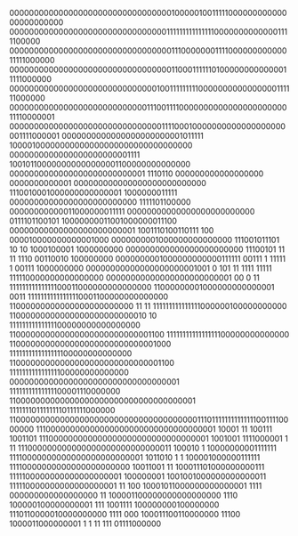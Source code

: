 0000000000000000000000000000000001000001001111100000000000000000000000
0000000000000000000000000000000011111111111111100000000000001111100000
0000000000000000000000000000000001110000000111100000000000011111000000
0000000000000000000000000000000001100011111101000000000000011111000000
0000000000000000000000000000001001111111110000000000000000111111000000
0000000000000000000000000000111001111000000000000000000000011110000001
0000000000000000000000000000000111100010000000000000000000001111000001
0000000000000000000000001011111 10000100000000000000000000000000000000
0000000000000000000000001111   100101100000000000000001100000000000000
0000000000000000000000000001 1110110 000000000000000000  0000000000001
000000000000000000000000000    1110010001000000000000001 1000000011111
00000000000000000000000000   1111101100000  00000000000011000000011111
00000000000000000000000000   0111101100101  10000000011001000000011100
00000000000000000000000001  1001110100110111 100 000010000000000001000
0000000001000000000000000 111001011101 10     10 1000100001 1000000000
000000000000000000000000  11100101 11  11   1110  00110010   100000000
0000000001000000000000111111 00111 1        11111 1   00111 1000000000
00000000000000000000001001 0 101 11 1111   11111 111110000000000000000
00000000000000000000000001 00 0 11 11111111111111100011000000000000000
11000000001000000000000001 0011    11111111111111110001100000000000000
11000000000000000000000000 11 11     111111111111111000000100000000000
11000000000000000000000000010 10      11111111111111100000000000000000
110000000000000000000000000001100      1111111111111111100000000000000
1100000000000000000000000000001000     1111111111111111100000000000000
11000000000000000000000000000001100     111111111111111100000000000000
  00000000000000000000000000000000001    11111111111111100001110000000
110000000000000000000000000000000000001  11111110111111110111111000000
1100000000000000000000000000000000000001110111111111111110011110000000
11100000000000000000000000000000000001 10001         11 100111 1001101
111000000000000000000000000000000001 1001001        1111000001  1  11 
111000000000000000000000000000011   100010         1 10000000001111111
11110000000000000000000000001      1011010  1     1 100001000000111111
11110000000000000000000000        10011001 11    100011101000000000111
1111100000000000000000001        100000001      1001001000000000000011
111110000000000000000001   11         100      10001011000000000000001
1111 000000000000000000    11                 100001100000000000000000
1110 100000100000000001    111              1001111 100000000100000000
1110110000010000000000     1111           000       100011100110000000
11100 1000011000000001      1 1             11       111   01111000000